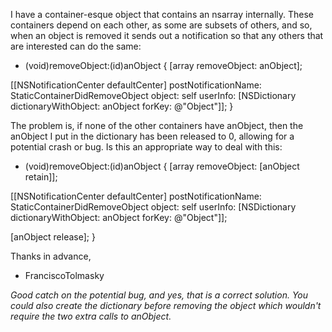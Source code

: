 I have a container-esque object that contains an nsarray internally.  These containers depend on each other, as some are subsets of others, and so, when an object is removed it sends out a notification so that any others that are interested can do the same:

    
- (void)removeObject:(id)anObject
{
[array removeObject: anObject];

[[NSNotificationCenter defaultCenter]
 postNotificationName: StaticContainerDidRemoveObject
 object: self
 userInfo: [NSDictionary dictionaryWithObject: anObject forKey: @"Object"]];
}


The problem is, if none of the other containers have anObject, then the anObject I put in the dictionary has been released to 0, allowing for a potential crash or bug.  Is this an appropriate way to deal with this:

    
- (void)removeObject:(id)anObject
{
[array removeObject: [anObject retain]];

[[NSNotificationCenter defaultCenter]
 postNotificationName: StaticContainerDidRemoveObject
 object: self
 userInfo: [NSDictionary dictionaryWithObject: anObject forKey: @"Object"]];

[anObject release];
}


Thanks in advance,

- FranciscoTolmasky

*Good catch on the potential bug, and yes, that is a correct solution. You could also create the dictionary before removing the object which wouldn't require the two extra calls to anObject.*

